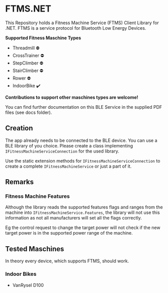 # FTMS.NET

This Repository holds a Fitness Machine Service (FTMS) Client Library for .NET.
FTMS is a service protocol for Bluetooth Low Energy Devices.

**Supported Fitness Maschine Types**

- Threadmill   :no_entry:
- CrossTrainer :no_entry:
- StepClimber  :no_entry:
- StairClimber :no_entry:
- Rower        :no_entry:
- IndoorBike   :heavy_check_mark:

**Contributions to support other maschines types are welcome!**

You can find further documentation on this BLE Service in the supplied PDF files (see docs folder).

## Creation

The app already needs to be connected to the BLE device. You can use a BLE library of you choice. Please create a class implementing `IFitnessMachineServiceConnection` for the used library.

Use the static extension methods for `IFitnessMachineServiceConnection` to create a complete `IFitnessMachineService` or just a part of it.

## Remarks

### Fitness Machine Features

Although the library reads the supported features flags and ranges from the machine into `IFitnessMachineService.Features`, the library will not use this information as not all manufacturers will set all the flags correctly.

Eg the control request to change the target power will not check if the new target power is in the supported power range of the machine.

## Tested Maschines

In theory every device, which supports FTMS, should work.

### Indoor Bikes

- VanRysel D100